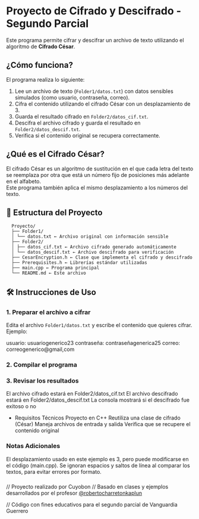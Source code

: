 # Proyecto de Cifrado y Descifrado - Segundo Parcial

Este programa permite cifrar y descifrar un archivo de texto utilizando el algoritmo de **Cifrado César**.

##  ¿Cómo funciona?

El programa realiza lo siguiente:

1. Lee un archivo de texto (`Folder1/datos.txt`) con datos sensibles simulados (como usuario, contraseña, correo).
2. Cifra el contenido utilizando el cifrado César con un desplazamiento de 3.
3. Guarda el resultado cifrado en `Folder2/datos_cif.txt`.
4. Descifra el archivo cifrado y guarda el resultado en `Folder2/datos_descif.txt`.
5. Verifica si el contenido original se recupera correctamente.


##  ¿Qué es el Cifrado César?

El cifrado César es un algoritmo de sustitución en el que cada letra del texto se reemplaza por otra que está un número fijo de posiciones más adelante en el alfabeto.  
Este programa también aplica el mismo desplazamiento a los números del texto.


## 📁 Estructura del Proyecto
      Proyecto/
      ├── Folder1/
      │ └── datos.txt ← Archivo original con información sensible
      ├── Folder2/
      │ ├── datos_cif.txt ← Archivo cifrado generado automáticamente
      │ └── datos_descif.txt ← Archivo descifrado para verificación
      ├── CesarEncryption.h ← Clase que implementa el cifrado y descifrado
      ├── Prerequisites.h ← Librerías estándar utilizadas
      ├── main.cpp ← Programa principal
      └── README.md ← Este archivo

## 🛠️ Instrucciones de Uso

### 1. Preparar el archivo a cifrar
Edita el archivo `Folder1/datos.txt` y escribe el contenido que quieres cifrar.  
Ejemplo:

usuario: usuariogenerico23
contraseña: contraseñagenerica25
correo: correogenerico@gmail,com

### 2. Compilar el programa

### 3. Revisar los resultados
El archivo cifrado estará en Folder2/datos_cif.txt
El archivo descifrado estará en Folder2/datos_descif.txt
La consola mostrará si el descifrado fue exitoso o no

* Requisitos Técnicos
      Proyecto en C++
      Reutiliza una clase de cifrado (César)
      Maneja archivos de entrada y salida
      Verifica que se recupere el contenido original

### Notas Adicionales
El desplazamiento usado en este ejemplo es 3, pero puede modificarse en el código (main.cpp).
Se ignoran espacios y saltos de línea al comparar los textos, para evitar errores por formato.

###
// Proyecto realizado por Cuyobon
// Basado en clases y ejemplos desarrollados por el profesor [@robertocharretonkaplun](https://github.com/robertocharretonkaplun)

// Código con fines educativos para el segundo parcial de Vanguardia Guerrero

